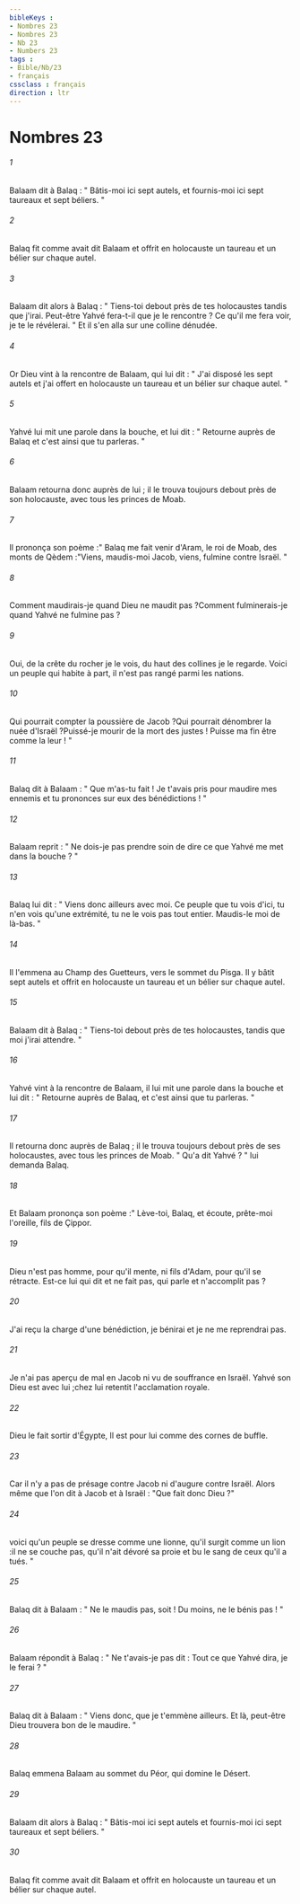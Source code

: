 ```yaml
---
bibleKeys : 
- Nombres 23
- Nombres 23
- Nb 23
- Numbers 23
tags : 
- Bible/Nb/23
- français
cssclass : français
direction : ltr
---
```


# Nombres 23

###### 1
Balaam dit à Balaq : " Bâtis-moi ici sept autels, et fournis-moi ici sept taureaux et sept béliers. " 
###### 2
Balaq fit comme avait dit Balaam et offrit en holocauste un taureau et un bélier sur chaque autel. 
###### 3
Balaam dit alors à Balaq : " Tiens-toi debout près de tes holocaustes tandis que j'irai. Peut-être Yahvé fera-t-il que je le rencontre ? Ce qu'il me fera voir, je te le révélerai. " Et il s'en alla sur une colline dénudée. 
###### 4
Or Dieu vint à la rencontre de Balaam, qui lui dit : " J'ai disposé les sept autels et j'ai offert en holocauste un taureau et un bélier sur chaque autel. " 
###### 5
Yahvé lui mit une parole dans la bouche, et lui dit : " Retourne auprès de Balaq et c'est ainsi que tu parleras. " 
###### 6
Balaam retourna donc auprès de lui ; il le trouva toujours debout près de son holocauste, avec tous les princes de Moab. 
###### 7
Il prononça son poème :" Balaq me fait venir d'Aram, le roi de Moab, des monts de Qèdem :"Viens, maudis-moi Jacob, viens, fulmine contre Israël. "
###### 8
Comment maudirais-je quand Dieu ne maudit pas ?Comment fulminerais-je quand Yahvé ne fulmine pas ?
###### 9
Oui, de la crête du rocher je le vois, du haut des collines je le regarde. Voici un peuple qui habite à part, il n'est pas rangé parmi les nations. 
###### 10
Qui pourrait compter la poussière de Jacob ?Qui pourrait dénombrer la nuée d'Israël ?Puissé-je mourir de la mort des justes ! Puisse ma fin être comme la leur ! "
###### 11
Balaq dit à Balaam : " Que m'as-tu fait ! Je t'avais pris pour maudire mes ennemis et tu prononces sur eux des bénédictions ! " 
###### 12
Balaam reprit : " Ne dois-je pas prendre soin de dire ce que Yahvé me met dans la bouche ? " 
###### 13
Balaq lui dit : " Viens donc ailleurs avec moi. Ce peuple que tu vois d'ici, tu n'en vois qu'une extrémité, tu ne le vois pas tout entier. Maudis-le moi de là-bas. " 
###### 14
Il l'emmena au Champ des Guetteurs, vers le sommet du Pisga. Il y bâtit sept autels et offrit en holocauste un taureau et un bélier sur chaque autel. 
###### 15
Balaam dit à Balaq : " Tiens-toi debout près de tes holocaustes, tandis que moi j'irai attendre. " 
###### 16
Yahvé vint à la rencontre de Balaam, il lui mit une parole dans la bouche et lui dit : " Retourne auprès de Balaq, et c'est ainsi que tu parleras. " 
###### 17
Il retourna donc auprès de Balaq ; il le trouva toujours debout près de ses holocaustes, avec tous les princes de Moab. " Qu'a dit Yahvé ? " lui demanda Balaq. 
###### 18
Et Balaam prononça son poème :" Lève-toi, Balaq, et écoute, prête-moi l'oreille, fils de Çippor. 
###### 19
Dieu n'est pas homme, pour qu'il mente, ni fils d'Adam, pour qu'il se rétracte. Est-ce lui qui dit et ne fait pas, qui parle et n'accomplit pas ?
###### 20
J'ai reçu la charge d'une bénédiction, je bénirai et je ne me reprendrai pas. 
###### 21
Je n'ai pas aperçu de mal en Jacob ni vu de souffrance en Israël. Yahvé son Dieu est avec lui ;chez lui retentit l'acclamation royale. 
###### 22
Dieu le fait sortir d'Égypte, Il est pour lui comme des cornes de buffle. 
###### 23
Car il n'y a pas de présage contre Jacob ni d'augure contre Israël. Alors même que l'on dit à Jacob et à Israël : "Que fait donc Dieu ?"
###### 24
voici qu'un peuple se dresse comme une lionne, qu'il surgit comme un lion :il ne se couche pas, qu'il n'ait dévoré sa proie et bu le sang de ceux qu'il a tués. "
###### 25
Balaq dit à Balaam : " Ne le maudis pas, soit ! Du moins, ne le bénis pas ! " 
###### 26
Balaam répondit à Balaq : " Ne t'avais-je pas dit : Tout ce que Yahvé dira, je le ferai ? "
###### 27
Balaq dit à Balaam : " Viens donc, que je t'emmène ailleurs. Et là, peut-être Dieu trouvera bon de le maudire. " 
###### 28
Balaq emmena Balaam au sommet du Péor, qui domine le Désert. 
###### 29
Balaam dit alors à Balaq : " Bâtis-moi ici sept autels et fournis-moi ici sept taureaux et sept béliers. " 
###### 30
Balaq fit comme avait dit Balaam et offrit en holocauste un taureau et un bélier sur chaque autel. 
